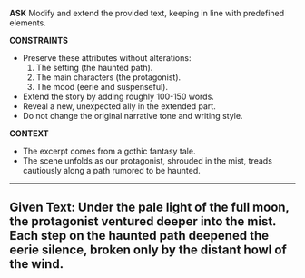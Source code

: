 <!-- __ASK__
Modify and extend the provided text, keeping in line with predefined elements.

__CONSTRAINTS__
- Preserve these attributes without alterations:
  1. The setting (the haunted path).
  2. The mood (eerie and suspenseful).
- Reveal a new, unexpected ally in the extended part.

__CONTEXT__
- The excerpt comes from a gothic fantasy tale.
- The scene unfolds as our protagonist, shrouded in the mist, treads cautiously along a path rumored to be haunted.
____
Given Text:
Under the pale light of the full moon, the protagonist ventured deeper into the mist. Each step on the haunted path deepened the eerie silence, broken only by the distant howl of the wind.
---- -->

__ASK__
Modify and extend the provided text, keeping in line with predefined elements.

__CONSTRAINTS__
- Preserve these attributes without alterations:
  1. The setting (the haunted path).
  2. The main characters (the protagonist).
  3. The mood (eerie and suspenseful).
- Extend the story by adding roughly 100-150 words.
- Reveal a new, unexpected ally in the extended part.
- Do not change the original narrative tone and writing style.

__CONTEXT__
- The excerpt comes from a gothic fantasy tale.
- The scene unfolds as our protagonist, shrouded in the mist, treads cautiously along a path rumored to be haunted.
____
Given Text:
Under the pale light of the full moon, the protagonist ventured deeper into the mist. Each step on the haunted path deepened the eerie silence, broken only by the distant howl of the wind.
----
